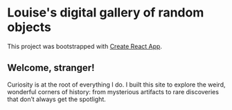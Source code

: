 # Louise's digital gallery of random objects

This project was bootstrapped with [Create React App](https://github.com/facebook/create-react-app).

## Welcome, stranger!

Curiosity is at the root of everything I do. I built this site to explore the weird, wonderful corners of history: from mysterious artifacts to rare discoveries that don’t always get the spotlight.
